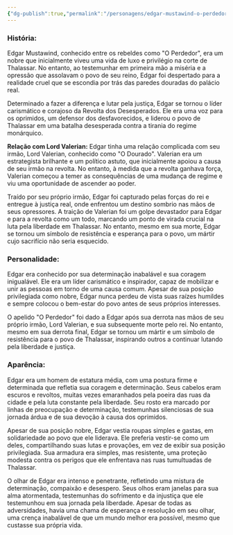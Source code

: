 ```yaml
---
{"dg-publish":true,"permalink":"/personagens/edgar-mustawind-o-perdedor/"}
---
```





### História:

Edgar Mustawind, conhecido entre os rebeldes como "O Perdedor", era um nobre que inicialmente viveu uma vida de luxo e privilégio na corte de Thalassar. No entanto, ao testemunhar em primeira mão a miséria e a opressão que assolavam o povo de seu reino, Edgar foi despertado para a realidade cruel que se escondia por trás das paredes douradas do palácio real.

Determinado a fazer a diferença e lutar pela justiça, Edgar se tornou o líder carismático e corajoso da Revolta dos Desesperados. Ele era uma voz para os oprimidos, um defensor dos desfavorecidos, e liderou o povo de Thalassar em uma batalha desesperada contra a tirania do regime monárquico.

**Relação com Lord Valerian:** Edgar tinha uma relação complicada com seu irmão, Lord Valerian, conhecido como "O Dourado". Valerian era um estrategista brilhante e um político astuto, que inicialmente apoiou a causa de seu irmão na revolta. No entanto, à medida que a revolta ganhava força, Valerian começou a temer as consequências de uma mudança de regime e viu uma oportunidade de ascender ao poder.

Traído por seu próprio irmão, Edgar foi capturado pelas forças do rei e entregue à justiça real, onde enfrentou um destino sombrio nas mãos de seus opressores. A traição de Valerian foi um golpe devastador para Edgar e para a revolta como um todo, marcando um ponto de virada crucial na luta pela liberdade em Thalassar. No entanto, mesmo em sua morte, Edgar se tornou um símbolo de resistência e esperança para o povo, um mártir cujo sacrifício não seria esquecido.
### Personalidade: 
Edgar era conhecido por sua determinação inabalável e sua coragem inigualável. Ele era um líder carismático e inspirador, capaz de mobilizar e unir as pessoas em torno de uma causa comum. Apesar de sua posição privilegiada como nobre, Edgar nunca perdeu de vista suas raízes humildes e sempre colocou o bem-estar do povo antes de seus próprios interesses.

O apelido "O Perdedor" foi dado a Edgar após sua derrota nas mãos de seu próprio irmão, Lord Valerian, e sua subsequente morte pelo rei. No entanto, mesmo em sua derrota final, Edgar se tornou um mártir e um símbolo de resistência para o povo de Thalassar, inspirando outros a continuar lutando pela liberdade e justiça.

### Aparência:

Edgar era um homem de estatura média, com uma postura firme e determinada que refletia sua coragem e determinação. Seus cabelos eram escuros e revoltos, muitas vezes emaranhados pela poeira das ruas da cidade e pela luta constante pela liberdade. Seu rosto era marcado por linhas de preocupação e determinação, testemunhas silenciosas de sua jornada árdua e de sua devoção à causa dos oprimidos.

Apesar de sua posição nobre, Edgar vestia roupas simples e gastas, em solidariedade ao povo que ele liderava. Ele preferia vestir-se como um deles, compartilhando suas lutas e provações, em vez de exibir sua posição privilegiada. Sua armadura era simples, mas resistente, uma proteção modesta contra os perigos que ele enfrentava nas ruas tumultuadas de Thalassar.

O olhar de Edgar era intenso e penetrante, refletindo uma mistura de determinação, compaixão e desespero. Seus olhos eram janelas para sua alma atormentada, testemunhas do sofrimento e da injustiça que ele testemunhou em sua jornada pela liberdade. Apesar de todas as adversidades, havia uma chama de esperança e resolução em seu olhar, uma crença inabalável de que um mundo melhor era possível, mesmo que custasse sua própria vida.